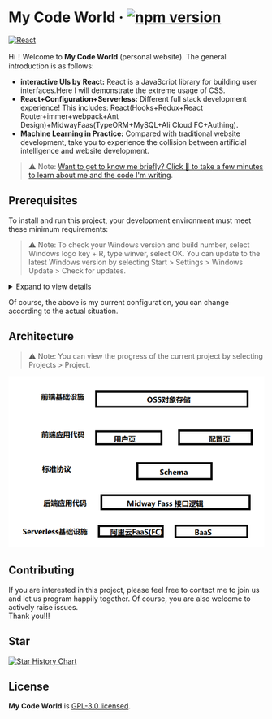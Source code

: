 # My Code World &middot; [![npm version](https://img.shields.io/npm/v/react.svg?style=flat)](https://www.npmjs.com/package/react) 

[![React](https://pbs.twimg.com/profile_banners/1566463268/1470764371/1080x360)](https://github.com/facebook/react)

Hi！Welcome to **My Code World** (personal website). The general introduction is as follows:

* **interactive UIs by React:** React is a JavaScript library for building user interfaces.Here I will demonstrate the extreme usage of CSS.
* **React+Configuration+Serverless:** Different full stack development experience! This includes: React(Hooks+Redux+React Router+immer+webpack+Ant Design)+MidwayFaas(TypeORM+MySQL+Ali Cloud FC+Authing).
* **Machine Learning in Practice:** Compared with traditional website development, take you to experience the collision between artificial intelligence and website development.

> ⚠ Note:
> [Want to get to know me briefly? Click 🔗 to take a few minutes to learn about me and the code I'm writing](https://github.com/yinleiCoder).

## Prerequisites

To install and run this project, your development environment must meet these minimum requirements:

> ⚠ Note:
> To check your Windows version and build number, select Windows logo key + R, type winver, select OK. You can update to the latest Windows version by selecting Start > Settings > Windows Update > Check for updates.

<details>
    <summary>Expand to view details</summary>
    Operating Systems: Windows 10 or later(64-bit), x86-64 based.

     Disk Space: 1.64GB(does not include disk space for IDE/tools)

     Settings: Developer Mode must be enabled on Windows 10/11

     Tools: Project depends on these tools being available in your environment: Windows PowerShell 5.0 or newer(this is pre-installed with Windows 10),Git for Windows 2.x, with the Use Git frome the Windows Command Prompt option. If Git for Windows is already installed, make sure you can run git commands from the command prompt or PowerShell

     IDE: Visual Studio Code.

     Node: v16.15.0 LTS (include npm version 8.5.5). Of course, you can switch the node version by `nvm`.

     React: v18.x

     Browser: Chrome. You are free to choose your own preferred browser(for example: Firefox)

</details>

Of course, the above is my current configuration, you can change according to the actual situation.

## Architecture

> ⚠ Note:
> You can view the progress of the current project by selecting Projects > Project.

![Architecture](./Architecture.png)

## Contributing

If you are interested in this project, please feel free to contact me to join us and let us program happily together.
Of course, you are also welcome to actively raise issues.  
Thank you!!!

## Star

[![Star History Chart](https://api.star-history.com/svg?repos=yinleiCoder/yinlei-machine-learning-web&type=Date)](https://star-history.com/#yinleiCoder/yinlei-machine-learning-web&Date)


## License

**My Code World** is [GPL-3.0 licensed](./LICENSE).
